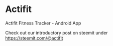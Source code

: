 # Actifit
Actifit Fitness Tracker - Android App

Check out our introductory post on steemit under https://steemit.com/@actifit 
